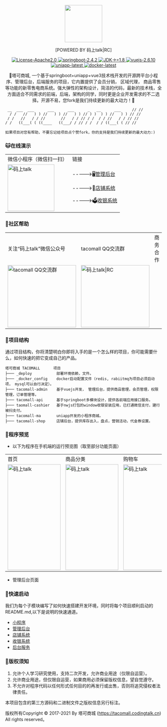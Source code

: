 <p align="center">
    <img height="120px" src="http://img.codingtalk.cn/a6Yzd6a1636188780637"/>
</p>
<p align="center">[POWERED BY 码上talk|RC]</p>
<p align="center">
	<a target="_blank" href="https://gitee.com/running-cat/tacomall/blob/master/LICENSE">
		<img src="https://img.shields.io/badge/License-Apache2.0-FA8072.svg" alt="License-Apache2.0"/>
	</a>
    <a target="_blank" href="https://spring.io/projects/spring-boot">
		<img src="https://img.shields.io/badge/springboot-2.4.2-green" alt="springboot-2.4.2"/>
	</a>
    <a target="_blank" href="https://www.oracle.com/java/technologies/downloads/">
		<img src="https://img.shields.io/badge/JDK->=1.8-FF6347" alt="JDK->=1.8"/>
	</a>
     <a target="_blank" href="https://cn.vuejs.org/">
		<img src="https://img.shields.io/badge/vuejs-2.6.10-3CB371" alt="vuejs-2.6.10"/>
	</a>
    <a target="_blank" href="https://uniapp.dcloud.io/">
		<img src="https://img.shields.io/badge/uniapp-latest-008000" alt="uniapp-latest"/>
	</a>
    <a target="_blank" href="https://www.docker.com/">
		<img src="https://img.shields.io/badge/docker-latest-1E90FF" alt="docker-latest"/>
	</a>
</p>
<p align="center">
🌮塔可商城, 一个基于springboot+uniapp+vue3技术栈开发的开源跨平台小程序、管理后台，后端服务的项目，它内置提供了会员分销， 区域代理， 商品零售等功能的新零售电商系统。强大弹性的架构设计，简洁的代码，最新的技术栈，全方面适合不同需求的前端，后端，架构的同学，同时更是企业开发需求的不二选择。开源不易，您fork是我们持续更新的最大动力！🥳
</p>

```
 __  ___  ___      ___      ___      _   __      ___     // //  
  / /   //   ) ) //   ) ) //   ) ) // ) )  ) ) //   ) ) // //   
 / /   //   / / //       //   / / // / /  / / //   / / // //    
/ /   ((___( ( ((____   ((___/ / // / /  / / ((___( ( // //     

如果项目对您有帮助，不要忘记给项目点个赞fork，你的支持是我们持续更新的最大动力:)

```
### 🐱在线演示
<table border="0">
    <tr>
        <td>微信小程序（微信扫一扫）</td>
        <td>链接</td>
    </tr>
    <tr>
        <td><img title="码上talk" src="https://img.codingtalk.cn/3Y4h5Zz1608078777538" height="150" width="150"/></td>
        <td>
            <p>----->🖥️<a target="_blank" href="http://admin.tacomall.codingtalk.cn">管理后台</a></p>
            <p>----->🧸<a target="_blank" href="http://admin.tacomall.codingtalk.cn">店铺系统</a></p>
            <p>----->🗳️<a target="_blank" href="http://admin.tacomall.codingtalk.cn">收银系统</a></p>
        </td>
    </tr>
</table>

### 🐶社区帮助
<table border="0">
    <tr>
        <td>关注“码上talk”微信公众号</td>
        <td>tacomall QQ交流群</td>
        <td>商务合作</td>
    </tr>
    <tr>
        <td><img title="tacomall QQ交流群" src="https://img.codingtalk.cn/haPkJxc1585147447571" height="200" width="220"/></td>
        <td><img title="码上talk|RC" src="https://img.codingtalk.cn/meJzskn1584540440273" height="200" width="220"/></td>
    </tr>
</table>

### 🐢项目结构
通过项目结构，你将清楚明白你即将入手的是一个怎么样的项目，你可能需要什么，如何快速的把它变成自己的产品。
~~~
塔可商城 TACOMALL      项目
├─── _deploy           部署环境依赖，文件。
├─── _docker_config    docker启动配置文件（redis, rabiitmq为项目必须启动项， mysql可以自行决定）。
├─── tacomall-admin    基于vuejs开发， 管理后台，提供商品管理，会员管理，权限管理，订单管理等。
├─── tacomall-api      基于springboot多模块设计，提供各前端应用接口服务。
├─── taomall-cashier   基于nwjs打包的window收银安装应用，已打通微信支付，建行被扫支付。
├─── tacomall-ma       uniapp开发的小程序商城。
├─── tacomall-shop     店铺后台，提供库存出入，盘点，营销活动，代金券设置。
~~~

### 🙈程序预览
- 以下为程序在手机端的运行预览图（取至部分功能页面）

<table border="0">
    <tr>
        <td>首页</td>
        <td>商品分类</td>
        <td>购物车</td>
        <td>我的</td>
        <td>商品详情</td>
    </tr>
    <tr>
        <td><img title="码上talk" src="https://img.codingtalk.cn/WHjZJJh1586355355657" height="340" width="170"/></td>
        <td><img title="码上talk" src="https://img.codingtalk.cn/MmNmCR21586355392776" height="340" width="170"/></td>
        <td><img title="码上talk" src="https://img.codingtalk.cn/25NbeMD1586355410426" height="340" width="170"/></td>
        <td><img title="码上talk" src="https://img.codingtalk.cn/nrnzKwr1586355431298" height="340" width="170"/></td>
        <td><img title="码上talk" src="https://img.codingtalk.cn/r8yRj251586355442801" height="340" width="170"/></td>
    </tr>
</table>

- 管理后台页面
  
### 🐼快速启动
我们为每个子模块编写了如何快速搭建开发环境，同时将每个项目顺利启动的README.md,以下是说明的快速通道。
- [小程序]()
- [管理后台]()
- [店铺系统]()
- [收银系统]()
- [后台服务]()

### 🦫版权须知

1. 允许个人学习研究使用，支持二次开发，允许商业用途（仅限自运营）。
2. 允许商业用途，但仅限自运营，如果商用必须保留版权信息，望自觉遵守。
3. 不允许对程序代码以任何形式任何目的的再发行或出售，否则将追究侵权者法律责任。


本项目包含的第三方源码和二进制文件之版权信息另行标注。

版权所有Copyright © 2017-2021 By 塔可商城 (https://tacomall.codingtalk.cn) All rights reserved。